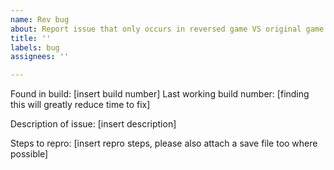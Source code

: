 ```yaml
---
name: Rev bug
about: Report issue that only occurs in reversed game VS original game
title: ''
labels: bug
assignees: ''

---
```


Found in build: [insert build number]
Last working build number: [finding this will greatly reduce time to fix]

Description of issue:
[insert description]

Steps to repro:
[insert repro steps, please also attach a save file too where possible]
